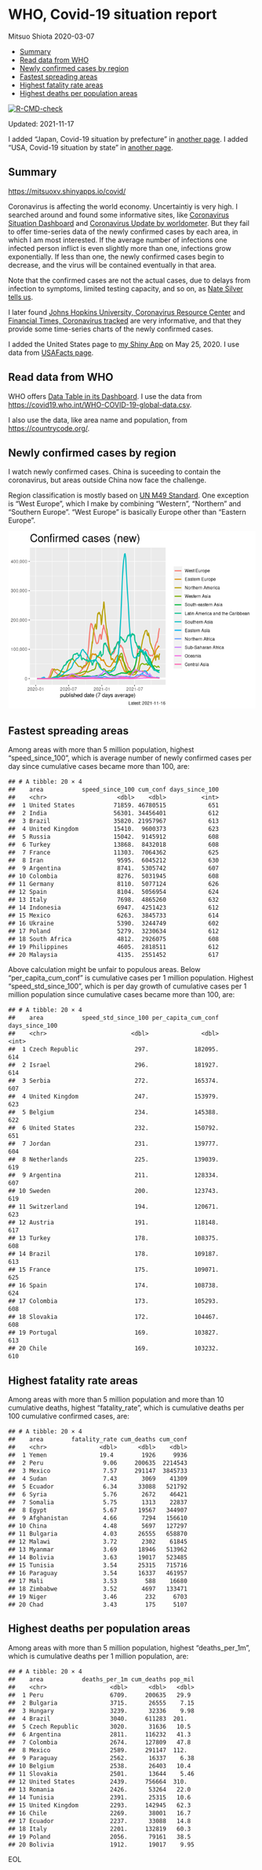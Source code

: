 WHO, Covid-19 situation report
================
Mitsuo Shiota
2020-03-07

-   [Summary](#summary)
-   [Read data from WHO](#read-data-from-who)
-   [Newly confirmed cases by region](#newly-confirmed-cases-by-region)
-   [Fastest spreading areas](#fastest-spreading-areas)
-   [Highest fatality rate areas](#highest-fatality-rate-areas)
-   [Highest deaths per population
    areas](#highest-deaths-per-population-areas)

<!-- badges: start -->

[![R-CMD-check](https://github.com/mitsuoxv/covid/workflows/R-CMD-check/badge.svg)](https://github.com/mitsuoxv/covid/actions)
<!-- badges: end -->

Updated: 2021-11-17

I added “Japan, Covid-19 situation by prefecture” in [another
page](Japan.md). I added “USA, Covid-19 situation by state” in [another
page](USA.md).

## Summary

<https://mitsuoxv.shinyapps.io/covid/>

Coronavirus is affecting the world economy. Uncertaintiy is very high. I
searched around and found some informative sites, like [Coronavirus
Situation
Dashboard](https://who.maps.arcgis.com/apps/opsdashboard/index.html#/c88e37cfc43b4ed3baf977d77e4a0667)
and [Coronavirus Update by
worldometer](https://www.worldometers.info/coronavirus/). But they fail
to offer time-series data of the newly confirmed cases by each area, in
which I am most interested. If the average number of infections one
infected person inflict is even slightly more than one, infections grow
exponentially. If less than one, the newly confirmed cases begin to
decrease, and the virus will be contained eventually in that area.

Note that the confirmed cases are not the actual cases, due to delays
from infection to symptoms, limited testing capacity, and so on, as
[Nate Silver tells
us](https://fivethirtyeight.com/features/coronavirus-case-counts-are-meaningless/).

I later found [Johns Hopkins University, Coronavirus Resource
Center](https://coronavirus.jhu.edu/) and [Financial Times, Coronavirus
tracked](https://www.ft.com/content/a26fbf7e-48f8-11ea-aeb3-955839e06441)
are very informative, and that they provide some time-series charts of
the newly confirmed cases.

I added the United States page to [my Shiny
App](https://mitsuoxv.shinyapps.io/covid/) on May 25, 2020. I use data
from [USAFacts
page](https://usafacts.org/visualizations/coronavirus-covid-19-spread-map/).

## Read data from WHO

WHO offers [Data Table in its Dashboard](https://covid19.who.int/table).
I use the data from
<https://covid19.who.int/WHO-COVID-19-global-data.csv>.

I also use the data, like area name and population, from
<https://countrycode.org/>.

## Newly confirmed cases by region

I watch newly confirmed cases. China is suceeding to contain the
coronavirus, but areas outside China now face the challenge.

Region classification is mostly based on [UN M49
Standard](https://unstats.un.org/unsd/methodology/m49/). One exception
is “West Europe”, which I make by combining “Western”, “Northern” and
“Southern Europe”. “West Europe” is basically Europe other than “Eastern
Europe”.

![](README_files/figure-gfm/chart-1.png)<!-- -->

## Fastest spreading areas

Among areas with more than 5 million population, highest
“speed\_since\_100”, which is average number of newly confirmed cases
per day since cumulative cases became more than 100, are:

    ## # A tibble: 20 × 4
    ##    area           speed_since_100 cum_conf days_since_100
    ##    <chr>                    <dbl>    <dbl>          <int>
    ##  1 United States           71859. 46780515            651
    ##  2 India                   56301. 34456401            612
    ##  3 Brazil                  35820. 21957967            613
    ##  4 United Kingdom          15410.  9600373            623
    ##  5 Russia                  15042.  9145912            608
    ##  6 Turkey                  13868.  8432018            608
    ##  7 France                  11303.  7064362            625
    ##  8 Iran                     9595.  6045212            630
    ##  9 Argentina                8741.  5305742            607
    ## 10 Colombia                 8276.  5031945            608
    ## 11 Germany                  8110.  5077124            626
    ## 12 Spain                    8104.  5056954            624
    ## 13 Italy                    7698.  4865260            632
    ## 14 Indonesia                6947.  4251423            612
    ## 15 Mexico                   6263.  3845733            614
    ## 16 Ukraine                  5390.  3244749            602
    ## 17 Poland                   5279.  3230634            612
    ## 18 South Africa             4812.  2926075            608
    ## 19 Philippines              4605.  2818511            612
    ## 20 Malaysia                 4135.  2551452            617

Above calculation might be unfair to populous areas. Below
“per\_capita\_cum\_conf” is cumulative cases per 1 million population.
Highest “speed\_std\_since\_100”, which is per day growth of cumulative
cases per 1 million population since cumulative cases became more than
100, are:

    ## # A tibble: 20 × 4
    ##    area           speed_std_since_100 per_capita_cum_conf days_since_100
    ##    <chr>                        <dbl>               <dbl>          <int>
    ##  1 Czech Republic                297.             182095.            614
    ##  2 Israel                        296.             181927.            614
    ##  3 Serbia                        272.             165374.            607
    ##  4 United Kingdom                247.             153979.            623
    ##  5 Belgium                       234.             145388.            622
    ##  6 United States                 232.             150792.            651
    ##  7 Jordan                        231.             139777.            604
    ##  8 Netherlands                   225.             139039.            619
    ##  9 Argentina                     211.             128334.            607
    ## 10 Sweden                        200.             123743.            619
    ## 11 Switzerland                   194.             120671.            623
    ## 12 Austria                       191.             118148.            617
    ## 13 Turkey                        178.             108375.            608
    ## 14 Brazil                        178.             109187.            613
    ## 15 France                        175.             109071.            625
    ## 16 Spain                         174.             108738.            624
    ## 17 Colombia                      173.             105293.            608
    ## 18 Slovakia                      172.             104467.            608
    ## 19 Portugal                      169.             103827.            613
    ## 20 Chile                         169.             103232.            610

## Highest fatality rate areas

Among areas with more than 5 million population and more than 10
cumulative deaths, highest “fatality\_rate”, which is cumulative deaths
per 100 cumulative confirmed cases, are:

    ## # A tibble: 20 × 4
    ##    area        fatality_rate cum_deaths cum_conf
    ##    <chr>               <dbl>      <dbl>    <dbl>
    ##  1 Yemen               19.4        1926     9936
    ##  2 Peru                 9.06     200635  2214543
    ##  3 Mexico               7.57     291147  3845733
    ##  4 Sudan                7.43       3069    41309
    ##  5 Ecuador              6.34      33088   521792
    ##  6 Syria                5.76       2672    46421
    ##  7 Somalia              5.75       1313    22837
    ##  8 Egypt                5.67      19567   344907
    ##  9 Afghanistan          4.66       7294   156610
    ## 10 China                4.48       5697   127297
    ## 11 Bulgaria             4.03      26555   658870
    ## 12 Malawi               3.72       2302    61845
    ## 13 Myanmar              3.69      18946   513962
    ## 14 Bolivia              3.63      19017   523485
    ## 15 Tunisia              3.54      25315   715716
    ## 16 Paraguay             3.54      16337   461957
    ## 17 Mali                 3.53        588    16680
    ## 18 Zimbabwe             3.52       4697   133471
    ## 19 Niger                3.46        232     6703
    ## 20 Chad                 3.43        175     5107

## Highest deaths per population areas

Among areas with more than 5 million population, highest
“deaths\_per\_1m”, which is cumulative deaths per 1 million population,
are:

    ## # A tibble: 20 × 4
    ##    area           deaths_per_1m cum_deaths pop_mil
    ##    <chr>                  <dbl>      <dbl>   <dbl>
    ##  1 Peru                   6709.     200635   29.9 
    ##  2 Bulgaria               3715.      26555    7.15
    ##  3 Hungary                3239.      32336    9.98
    ##  4 Brazil                 3040.     611283  201.  
    ##  5 Czech Republic         3020.      31636   10.5 
    ##  6 Argentina              2811.     116232   41.3 
    ##  7 Colombia               2674.     127809   47.8 
    ##  8 Mexico                 2589.     291147  112.  
    ##  9 Paraguay               2562.      16337    6.38
    ## 10 Belgium                2538.      26403   10.4 
    ## 11 Slovakia               2501.      13644    5.46
    ## 12 United States          2439.     756664  310.  
    ## 13 Romania                2426.      53264   22.0 
    ## 14 Tunisia                2391.      25315   10.6 
    ## 15 United Kingdom         2293.     142945   62.3 
    ## 16 Chile                  2269.      38001   16.7 
    ## 17 Ecuador                2237.      33088   14.8 
    ## 18 Italy                  2201.     132819   60.3 
    ## 19 Poland                 2056.      79161   38.5 
    ## 20 Bolivia                1912.      19017    9.95

EOL
